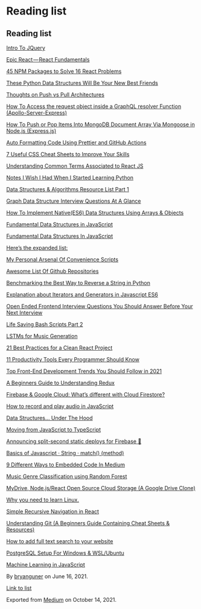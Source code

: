 Reading list
============

Reading list
------------

[Intro To JQuery](https://medium.com/p/e6d226a0e1da)

[Epic React — React Fundamentals](https://medium.com/p/cf76b6cedaf1)

[45 NPM Packages to Solve 16 React Problems](https://medium.com/p/a9ab18946224)

[These Python Data Structures Will Be Your New Best Friends](https://medium.com/p/45c770a6bf14)

[Thoughts on Push vs Pull Architectures](https://medium.com/p/666f1eab20c2)

[How To Access the request object inside a GraphQL resolver Function (Apollo-Server-Express)](https://medium.com/p/8402c1bbb097)

[How To Push or Pop Items Into MongoDB Document Array Via Mongoose in Node.js (Express.js)](https://medium.com/p/91b7bbd0d218)

[Auto Formatting Code Using Prettier and GitHub Actions](https://medium.com/p/ed458f58b7df)

[7 Useful CSS Cheat Sheets to Improve Your Skills](https://medium.com/p/66d7d3a7cc8)

[Understanding Common Terms Associated to React JS](https://medium.com/p/a07341c5bd67)

[Notes I Wish I Had When I Started Learning Python](https://medium.com/p/16ce4244be12)

[Data Structures & Algorithms Resource List Part 1](https://medium.com/p/8bad647a8ad8)

[Graph Data Structure Interview Questions At A Glance](https://medium.com/p/fc6b1afbd8be)

[How To Implement Native(ES6) Data Structures Using Arrays & Objects](https://medium.com/p/ce953b9f6a07)

[Fundamental Data Structures in JavaScript](https://medium.com/p/88466fae0fbb)

[Fundamental Data Structures In JavaScript](https://medium.com/p/8f9f709c15b4)

[Here’s the expanded list:](https://medium.com/p/f1bbcd632fd0)

[My Personal Arsenal Of Convenience Scripts](https://medium.com/p/3c7869fdae53)

[Awesome List Of Github Repositories](https://medium.com/p/f1c433e32b17)

[Benchmarking the Best Way to Reverse a String in Python](https://medium.com/p/9c73d87b1b1a)

[Explanation about Iterators and Generators in Javascript ES6](https://medium.com/p/f7e669cbe96e)

[Open Ended Frontend Interview Questions You Should Answer Before Your Next Interview](https://medium.com/p/7c9722712521)

[Life Saving Bash Scripts Part 2](https://medium.com/p/b40c8ee22682)

[LSTMs for Music Generation](https://medium.com/p/8b65c9671d35)

[21 Best Practices for a Clean React Project](https://medium.com/p/df788a682fb)

[11 Productivity Tools Every Programmer Should Know](https://medium.com/p/e0d571051752)

[Top Front-End Development Trends You Should Follow in 2021](https://medium.com/p/64d7129fc066)

[A Beginners Guide to Understanding Redux](https://medium.com/p/6a5e93ce3f64)

[Firebase & Google Cloud: What’s different with Cloud Firestore?](https://medium.com/p/40f1fc3e6d1e)

[How to record and play audio in JavaScript](https://medium.com/p/faa1b2b3e49b)

[Data Structures… Under The Hood](https://medium.com/p/660256c2e4e3)

[Moving from JavaScript to TypeScript](https://medium.com/p/ee33b82bbdce)

[Announcing split-second static deploys for Firebase 🚀](https://medium.com/p/7440d8e84879)

[Basics of Javascript · String · match() (method)](https://medium.com/p/ce47295bfd97)

[9 Different Ways to Embedded Code In Medium](https://medium.com/p/9213cb4c0a2e)

[Music Genre Classification using Random Forest](https://medium.com/p/219fc2446666)

[](https://medium.com/p/de5d9c795c7)

[MyDrive, Node.js/React Open Source Cloud Storage (A Google Drive Clone)](https://medium.com/p/2e4908fd8a9b)

[Why you need to learn Linux.](https://medium.com/p/d0c58958a031)

[Simple Recursive Navigation in React](https://medium.com/p/511d0a013ae4)

[Understanding Git (A Beginners Guide Containing Cheat Sheets & Resources)](https://medium.com/p/b50c9c01a107)

[How to add full text search to your website](https://medium.com/p/4e9c80ce2bf4)

[PostgreSQL Setup For Windows & WSL/Ubuntu](https://medium.com/p/801672ab7089)

[Machine Learning in JavaScript](https://medium.com/p/b8b0f9f149aa)

By <a href="https://medium.com/@bryanguner" class="p-author h-card">bryanguner</a> on June 16, 2021.

[Link to list](https://medium.com/@bryanguner/list/predefined:9417af344497:READING_LIST)

Exported from [Medium](https://medium.com) on October 14, 2021.
